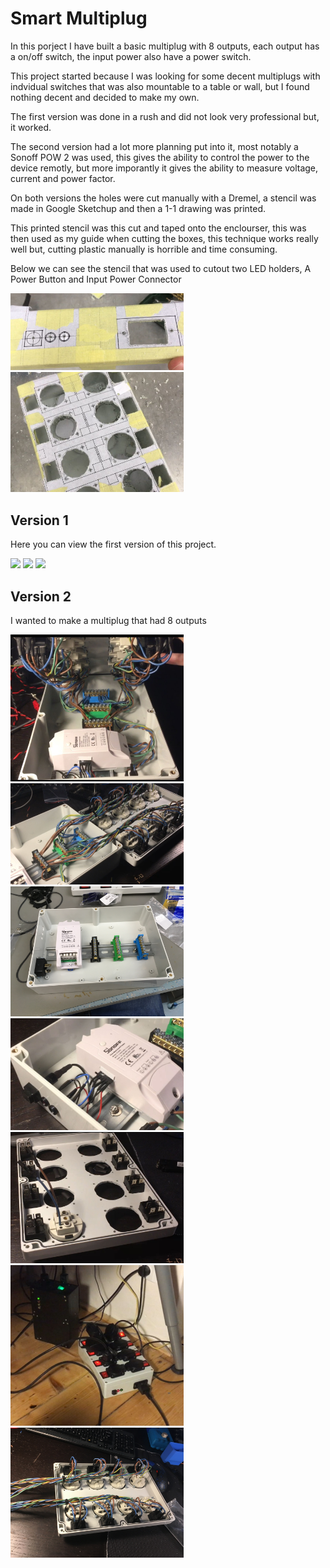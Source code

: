 # Smart Multiplug

In this porject I have built a basic multiplug with 8 outputs, each output has a on/off switch, the input power also have a power switch.


This project started because I was looking for some decent multiplugs with indvidual switches that was also mountable to a table or wall, but I found nothing decent and decided to make my own.

The first version was done in a rush and did not look very professional but, it worked.

The second version had a lot more planning put into it, most notably a Sonoff POW 2 was used, this gives the ability to control the power to the device remotly, but more imporantly it gives the ability to measure voltage, current and power factor.

On both versions the holes were cut manually with a Dremel, a stencil was made in Google Sketchup and then a 1-1 drawing was printed.

This printed stencil was this cut and taped onto the enclourser, this was then used as my guide when cutting the boxes, this technique works really well but, cutting plastic manually is horrible and time consuming.

Below we can see the stencil that was used to cutout two LED holders, A Power Button and Input Power Connector

<img src="/Images/V2/Cutting_Side_stencil.JPG" width=55%>

<img src="/Images/V2/Cutting_Side_stencil_top.JPG" width=55%>



## Version 1

Here you can view the first version of this project.



<img src="/Images/V1/Internal_Box_V1.JPG" width=55%>
<img src="/Images/V1/Lid_with_plugs_V1.JPG" width=55%>


<img src="/Images/V1/Boxes_mounted_V1.JPG" width=55%>

## Version 2

I wanted to make a multiplug that had 8 outputs


<img src="/Images/V2/Complete_Unit.JPG" width=55%>
<img src="/Images/V2/Connections.JPG" width=55%>

<img src="/Images/V2/Internals_No_wires.JPG" width=55%>
<img src="/Images/V2/LED_Button_SONOFF.JPG" width=55%>
<img src="/Images/V2/Lid_Plug_Installation.JPG" width=55%>
<img src="/Images/V2/Smart_multi_plug_and_Dimmer.JPG" width=55%>
<img src="/Images/V2/Top_Lid_Complete.JPG" width=55%>
